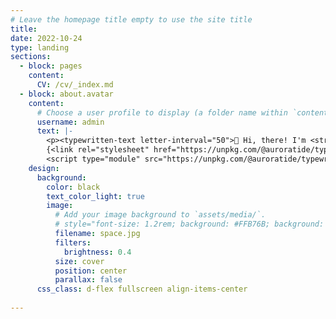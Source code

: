 ```yaml
---
# Leave the homepage title empty to use the site title
title:
date: 2022-10-24
type: landing
sections:
  - block: pages
    content: 
      CV: /cv/_index.md
  - block: about.avatar
    content:
      # Choose a user profile to display (a folder name within `content/authors/`)
      username: admin
      text: |-
        <p><typewritten-text letter-interval="50">👋 Hi, there! I'm <strong>Chris</strong>, a third year PhD student @ the University of Florida. I'm researching virtual humans and machine learning with Dr. Benjamin Lok.</typewritten-text></p>
        {<link rel="stylesheet" href="https://unpkg.com/@auroratide/typewritten-text/lib/style.css" />
        <script type="module" src="https://unpkg.com/@auroratide/typewritten-text/lib/define.js"></script>}
    design:
      background:
        color: black
        text_color_light: true
        image:
          # Add your image background to `assets/media/`.
          # style="font-size: 1.2rem; background: #FFB76B; background: linear-gradient(to right, #FFB76B 0%, #FFA73D 30%, #FF7C00 60%, #FF7F04 100%); -webkit-background-clip: text; -webkit-text-fill-color: transparent;"
          filename: space.jpg
          filters:
            brightness: 0.4
          size: cover
          position: center
          parallax: false
      css_class: d-flex fullscreen align-items-center
      
---
```

